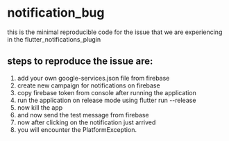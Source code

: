 # notification_bug
this is the minimal reproducible code for the issue that we are experiencing in the flutter_notifications_plugin

## steps to reproduce the issue are:
1. add your own google-services.json file from firebase
2. create new campaign for notifications on firebase
3. copy firebase token from console after running the application
4. run the application on release mode using flutter run --release
5. now kill the app
6. and now send the test message from firebase
7. now after clicking on the notification just arrived
8. you will encounter the PlatformException.
